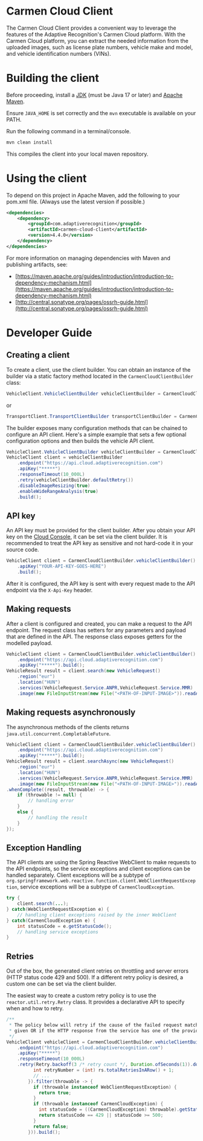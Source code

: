# Carmen Cloud Client
The Carmen Cloud Client provides a convenient way to leverage the features of the Adaptive Recognition's Carmen Cloud platform. With the Carmen Cloud platform, you can extract the needed information from the uploaded images, such as license plate numbers, vehicle make and model, and vehicle identification numbers (VINs). 

# Building the client
Before proceeding, install a [JDK](https://jdk.java.net/archive/) (must be Java 17 or later) and [Apache Maven](https://maven.apache.org/install.html).

Ensure `JAVA_HOME` is set correctly and the `mvn` executable is available on your PATH.

Run the following command in a terminal/console.
```bash
mvn clean install
```

This compiles the client into your local maven repository.

# Using the client

To depend on this project in Apache Maven, add the following to your pom.xml file. (Always use the latest version if possible.)
```xml
<dependencies>
    <dependency>
        <groupId>com.adaptiverecognition</groupId>
        <artifactId>carmen-cloud-client</artifactId>
        <version>4.4.0</version>
    </dependency>
</dependencies>
```

For more information on managing dependencies with Maven and publishing artifacts, see:
* [https://maven.apache.org/guides/introduction/introduction-to-dependency-mechanism.html](https://maven.apache.org/guides/introduction/introduction-to-dependency-mechanism.html)
* [http://central.sonatype.org/pages/ossrh-guide.html](http://central.sonatype.org/pages/ossrh-guide.html)

# Developer Guide

## Creating a client
To create a client, use the client builder. You can obtain an instance of the builder via a static factory method located in the `CarmenCloudClientBuilder` class:

```java
VehicleClient.VehicleClientBuilder vehicleClientBuilder = CarmenCloudClientBuilder.vehicleClientBuilder();
```

or

```java
TransportClient.TransportClientBuilder transportClientBuilder = CarmenCloudClientBuilder.transportClientBuilder();
```

The builder exposes many configuration methods that can be chained to configure an API client. Here's a simple example that sets a few optional configuration options and then builds the vehicle API client.
```java
VehicleClient.VehicleClientBuilder vehicleClientBuilder = CarmenCloudClientBuilder.vehicleClientBuilder();
VehicleClient client = vehicleClientBuilder
    .endpoint("https://api.cloud.adaptiverecognition.com")
    .apiKey("*****")
    .responseTimeout(10_000L)
    .retry(vehicleClientBuilder.defaultRetry())
    .disableImageResizing(true)
    .enableWideRangeAnalysis(true)
    .build();
```

## API key
An API key must be provided for the client builder. After you obtain your API key on the [Cloud Console](https://cloud.adaptiverecognition.com), it can be set via the client builder. It is recommended to treat the API key as sensitive and not hard-code it in your source code.

```java
VehicleClient client = CarmenCloudClientBuilder.vehicleClientBuilder()
    .apiKey("YOUR-API-KEY-GOES-HERE")
    .build();
```

After it is configured, the API key is sent with every request made to the API endpoint via the `X-Api-Key` header.

## Making requests
After a client is configured and created, you can make a request to the API endpoint. The request class has setters for any parameters and payload that are defined in the API. The response class exposes getters for the modelled payload.
```java
VehicleClient client = CarmenCloudClientBuilder.vehicleClientBuilder()
    .endpoint("https://api.cloud.adaptiverecognition.com")
    .apiKey("*****").build();
VehicleResult result = client.search(new VehicleRequest()
	.region("eur")
	.location("HUN")
	.services(VehicleRequest.Service.ANPR,VehicleRequest.Service.MMR)
	.image(new FileInputStream(new File("<PATH-OF-INPUT-IMAGE>")).readAllBytes(), "test-image.jpg"));
```

## Making requests asynchronously
The asynchronous methods of the clients returns `java.util.concurrent.CompletableFuture`.

```java
VehicleClient client = CarmenCloudClientBuilder.vehicleClientBuilder()
    .endpoint("https://api.cloud.adaptiverecognition.com")
    .apiKey("*****").build();
VehicleResult result = client.searchAsync(new VehicleRequest()
	.region("eur")
	.location("HUN")
	.services(VehicleRequest.Service.ANPR,VehicleRequest.Service.MMR)
	.image(new FileInputStream(new File("<PATH-OF-INPUT-IMAGE>")).readAllBytes(), "test-image.jpg"))
.whenComplete((result, throwable) -> {
    if (throwable != null) {
        // handling error
    }
    else {
        // handling the result
    }
});
```

## Exception Handling

The API clients are using the Spring Reactive WebClient to make requests to the API endpoints, so the service exceptions and client exceptions can be handled separately. Client exceptions will be a subtype of `org.springframework.web.reactive.function.client.WebClientRequestException`, service exceptions will be a subtype of `CarmenCloudException`.

```java
try {
    client.search(...);
} catch(WebClientRequestException e) {
    // handling client exceptions raised by the inner WebClient
} catch(CarmenCloudException e) {
    int statusCode = e.getStatusCode();
    // handling service exceptions
}
```

## Retries
Out of the box, the generated client retries on throttling and server errors (HTTP status code 429 and 500). If a different retry policy is desired, a custom one can be set via the client builder.

The easiest way to create a custom retry policy is to use the `reactor.util.retry.Retry` class. It provides a declarative API to specify when and how to retry.

```java
/**
 * The policy below will retry if the cause of the failed request matches any of the exceptions
 * given OR if the HTTP response from the service has one of the provided status codes.
 */
VehicleClient vehicleClient = CarmenCloudClientBuilder.vehicleClientBuilder()
    .endpoint("https://api.cloud.adaptiverecognition.com")
    .apiKey("*****")
    .responseTimeout(10_000L)
    .retry(Retry.backoff(3 /* retry count */, Duration.ofSeconds(1)).doBeforeRetry((rs) -> {
          int retryNumber = (int) rs.totalRetriesInARow() + 1;
          // ...
        }).filter(throwable -> {
          if (throwable instanceof WebClientRequestException) {
            return true;
          }
          if (throwable instanceof CarmenCloudException) {
            int statusCode = ((CarmenCloudException) throwable).getStatusCode();
            return statusCode == 429 || statusCode >= 500;
          }
          return false;
        })).build();
```
